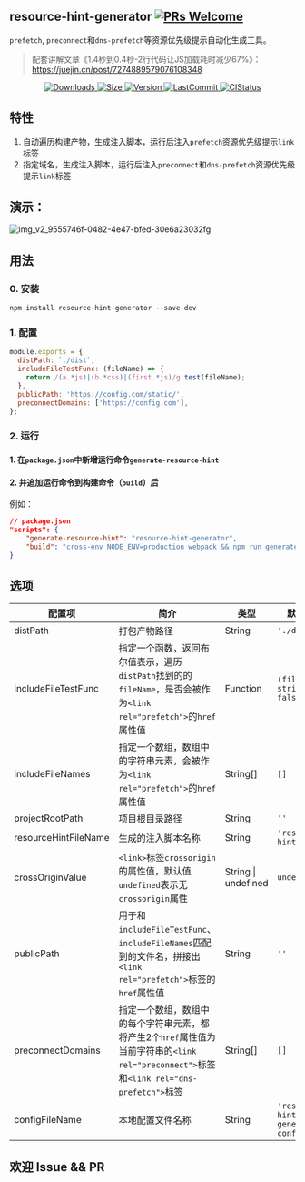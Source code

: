 ## resource-hint-generator [![PRs Welcome](https://img.shields.io/badge/PRs-welcome-brightgreen.svg)](https://github.com/JuniorTour/resource-hint-generator/pulls)
`prefetch`, `preconnect`和`dns-prefetch`等资源优先级提示自动化生成工具。

> 配套讲解文章《1.4秒到0.4秒-2行代码让JS加载耗时减少67%》：https://juejin.cn/post/7274889579076108348

<p align="center">
  <a href="https://www.npmjs.com/package/resource-hint-generator" target="_blank">
    <img
    src="https://img.shields.io/npm/dt/resource-hint-generator"
    alt="Downloads">
  </a>
  <a href="https://www.npmjs.com/package/resource-hint-generator" target="_blank">
    <img
    src="https://img.shields.io/github/size/JuniorTour/resource-hint-generator/lib/index.js"
    alt="Size">
  </a>
  <a href="https://www.npmjs.com/package/resource-hint-generator" target="_blank">
    <img
    src="https://img.shields.io/npm/v/resource-hint-generator.svg?sanitize=true"
    alt="Version">
  </a>
  <a href="https://github.com/JuniorTour/resource-hint-generator" target="_blank">
    <img
    src="https://img.shields.io/github/last-commit/JuniorTour/resource-hint-generator?sanitize=true"
    alt="LastCommit">
  </a>
  <a href="https://github.com/JuniorTour/resource-hint-generator/actions/workflows/main.yml" target="_blank">
    <img
    src="https://github.com/JuniorTour/resource-hint-generator/actions/workflows/main.yml/badge.svg"
    alt="CIStatus">
  </a>
</p>


## 特性
1. 自动遍历构建产物，生成注入脚本，运行后注入`prefetch`资源优先级提示`link`标签
2. 指定域名，生成注入脚本，运行后注入`preconnect`和`dns-prefetch`资源优先级提示`link`标签

## 演示：
![img_v2_9555746f-0482-4e47-bfed-30e6a23032fg](https://github.com/JuniorTour/blog/assets/14243906/1a506797-ba26-4e21-be5b-a93def18b020)

## 用法

### 0. 安装
``` shell
npm install resource-hint-generator --save-dev
```

### 1. 配置
``` js
module.exports = {
  distPath: `./dist`,
  includeFileTestFunc: (fileName) => {
    return /(a.*js)|(b.*css)|(first.*js)/g.test(fileName);
  },
  publicPath: 'https://config.com/static/', 
  preconnectDomains: ['https://config.com'],
};

```

### 2. 运行
#### 1. 在`package.json`中新增运行命令`generate-resource-hint`
#### 2. 并追加运行命令到构建命令（`build`）后

例如：
``` json
// package.json
"scripts": {
    "generate-resource-hint": "resource-hint-generator",
    "build": "cross-env NODE_ENV=production webpack && npm run generate-resource-hint",
}
```

## 选项

配置项 | 简介 | 类型 | 默认值
-- | -- | -- | --
distPath | 打包产物路径 | String | `'./dist'`
includeFileTestFunc | 指定一个函数，返回布尔值表示，遍历`distPath`找到的的`fileName`，是否会被作为`<link rel="prefetch">`的`href`属性值 | Function | `(fileName: string) => false`
includeFileNames | 指定一个数组，数组中的字符串元素，会被作为`<link rel="prefetch">`的`href`属性值 | String[] | `[]`
projectRootPath | 项目根目录路径 | String | `''`
resourceHintFileName | 生成的注入脚本名称 | String | `'resource-hint.js'`
crossOriginValue | `<link>`标签`crossorigin`的属性值，默认值`undefined`表示无`crossorigin`属性 | String \| undefined | `undefined`
publicPath | 用于和`includeFileTestFunc`、`includeFileNames`匹配到的文件名，拼接出`<link rel="prefetch">`标签的`href`属性值 | String | `''`
preconnectDomains | 指定一个数组，数组中的每个字符串元素，都将产生2个`href`属性值为当前字符串的`<link rel="preconnect">`标签和`<link rel="dns-prefetch">`标签 | String[] | `[]`
configFileName | 本地配置文件名称 | String | `'resource-hint-generator-config.js'`

## 欢迎 Issue && PR
